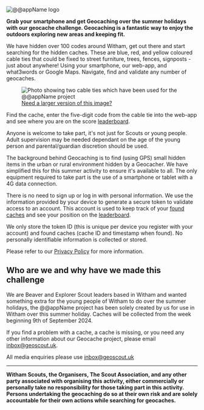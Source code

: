 <div class="text-center">
<picture>
<source srcset="./img/geoscout-logo.webp" type="image/webp" />
<source srcset="./img/geoscout-logo.png" type="image/png" />
<img
src="./img/geoscout-logo.png"
class="img-fluid logo-img m-3"
alt="@@appName logo"
loading="lazy"
/>
</picture>
</div>

**Grab your smartphone and get Geocaching over the summer holidays with our geocache challenge. Geocaching is a fantastic way to enjoy the outdoors exploring new areas and keeping fit.**

We have hidden over 100 codes around Witham, get out there and start searching for the hidden caches. These are blue, red, and yellow coloured cable ties that could be fixed to street furniture, trees, fences, signposts - just about anywhere! Using your smartphone, our web-app, and what3words or Google Maps. Navigate, find and validate any number of geocaches.

<div class="text-center">
<figure class="figure">
<picture>
<source srcset="./img/cabletie-thumbnail.webp" type="image/webp" />
<source srcset="./img/cabletie-thumbnail.png" type="image/png" />
<img
src="./img/cabletie-thumbnail.png"
class="figure-img img-thumbnail logo-img"
alt="Photo showing two cable ties which have been used for the @@appName project"
loading="lazy"
/>
</picture>
<figcaption class="figure-caption"><a href="./img/cabletie-example.png" class="text-decoration-none"><i class="bi bi-zoom-in" aria-hidden="true"></i> Need a larger version of this image?</a></figcaption>
</figure>
</div>

Find the cache, enter the five-digit code from the cable tie into the web-app and see where you are on the score [leaderboard](@@appUrl/leaderboard).

Anyone is welcome to take part, it's not just for Scouts or young people. Adult supervision may be needed dependant on the age of the young person and parental/guardian discretion should be used.

The background behind Geocaching is to find (using GPS) small hidden items in the urban or rural environment hidden by a Geocacher. We have simplified this for this summer activity to ensure it's available to all. The only equipment required to take part is the use of a smartphone or tablet with a 4G data connection.

There is no need to sign up or log in with personal information. We use the information provided by your device to generate a secure token to validate access to an account. This account is used to keep track of your [found caches](@@appUrl/foundCaches) and see your position on the [leaderboard](@@appUrl/leaderboard).

We only store the token ID (this is unique per device you register with your account) and found caches (cache ID and timestamp when found). No personally identifiable information is collected or stored.

Please refer to our [Privacy Policy](@@appUrl/privacy) for more information.

## Who are we and why have we made this challenge</h2>

We are Beaver and Explorer Scout leaders based in Witham and wanted something extra for the young people of Witham to do over the summer holidays, the @@appName project has been solely created by us for use in Witham over this summer holiday. Caches will be collected from the week beginning 9th of September 2024.

If you find a problem with a cache, a cache is missing, or you need any other information about our Geocache project, please email <inbox@geoscout.uk>.

All media enquiries please use <inbox@geoscout.uk>

---

**Witham Scouts, the Organisers, The Scout Association, and any other party associated with organising this activity, either commercially or personally take no responsibility for those taking part in this activity. Persons undertaking the geocaching do so at their own risk and are solely accountable for their own actions while searching for geocaches.**
